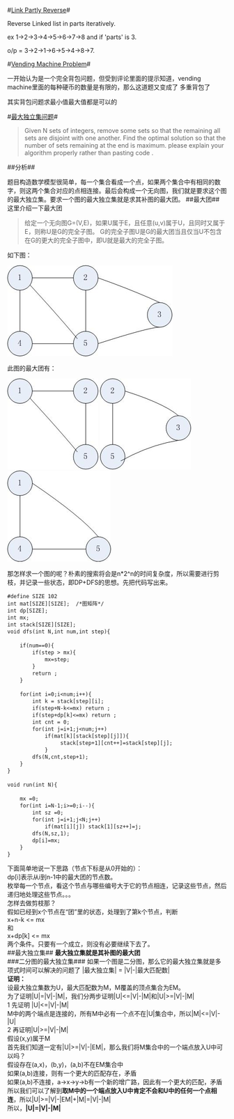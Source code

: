 #[Link Partly Reverse](http://www.careercup.com/question?id=15138683)#

Reverse Linked list in parts iteratively.

ex 1->2->3->4->5->6->7->8 and if 'parts' is 3.

o/p = 3->2->1->6->5->4->8->7.


#[Vending Machine Problem](http://www.careercup.com/question?id=15139685)#

一开始认为是一个完全背包问题，但受到评论里面的提示知道，vending machine里面的每种硬币的数量是有限的，那么这道题又变成了
多重背包了

其实背包问题求最小值最大值都是可以的

#[最大独立集问题](http://www.careercup.com/question?id=15148712)#

>Given N sets of integers, remove some sets so that the remaining all sets are disjoint with one another. Find the optimal solution so that the number of sets remaining at the end is maximum.
please explain your algorithm properly rather than pasting code .   

##分析##

题目构造数学模型很简单，每一个集合看成一个点，如果两个集合中有相同的数字，则这两个集合对应的点相连接。最后会构成一个无向图，我们就是要求这个图的最大独立集。要求一个图的最大独立集就是求其补图的最大团。
##最大团##
这里介绍一下最大团
>给定一个无向图G=(V,E)，如果U属于E，且任意(u,v)属于U，且同时又属于E，则称U是G的完全子图。
>G的完全子图U是G的最大团当且仅当U不包含在G的更大的完全子图中，即U就是最大的完全子图。

如下图：

![](./pictures/graph.jpg)

此图的最大团有：

![](./pictures/maxclique1.jpg) ![](./pictures/maxclique2.jpg) ![](./pictures/maxclique3.jpg)

那怎样求一个图的呢？朴素的搜索将会是n*2^n的时间复杂度，所以需要进行剪枝，并记录一些状态，即DP+DFS的思想。先把代码写出来。

	#define SIZE 102
	int mat[SIZE][SIZE];  /*图矩阵*/
	int dp[SIZE];
	int mx;
	int stack[SIZE][SIZE];
	void dfs(int N,int num,int step){
	
		if(num==0){
			if(step > mx){
				mx=step;
			}
			return ;
		}
	
		for(int i=0;i<num;i++){
			int k = stack[step][i];
			if(step+N-k<=mx) return ;
			if(step+dp[k]<=mx) return ;
			int cnt = 0;
			for(int j=i+1;j<num;j++)
				if(mat[k][stack[step][j]]){
				     stack[step+1][cnt++]=stack[step][j];
				}
			dfs(N,cnt,step+1);
		}
	}
	
	void run(int N){
	
		mx =0;
		for(int i=N-1;i>=0;i--){
			int sz =0;
			for(int j=i+1;j<N;j++)
				if(mat[i][j]) stack[1][sz++]=j;
			dfs(N,sz,1);
			dp[i]=mx;
		}
	}
	
下面简单地说一下思路（节点下标是从0开始的）：  
dp[i]表示从i到n-1中的最大团的节点数。   
枚举每一个节点，看这个节点与哪些编号大于它的节点相连，记录这些节点，然后递归地处理这些节点。。。    
怎样去做剪枝那？    
假如已经到x个节点在“团”里的状态，处理到了第k个节点，判断   
	x+n-k <= mx   
和   
	x+dp[k] <= mx     
两个条件。只要有一个成立，则没有必要继续下去了。    
##最大独立集##
**最大独立集就是其补图的最大团**      
###二分图的最大独立集###
如果一个图是二分图，那么它的最大独立集就是多项式时间可以解决的问题了 |最大独立集| = |V|-|最大匹配数|    
**证明：**   
设最大独立集数为U，最大匹配数为M，M覆盖的顶点集合为EM。    
为了证明|U|=|V|-|M|，我们分两步证明|U|<=|V|-|M|和|U|>=|V|-|M|   
1 先证明 |U|<=|V|-|M|     
M中的两个端点是连接的，所有M中必有一个点不在|U|集合中，所以|M|<=|V|-|U|    
2 再证明|U|>=|V|-|M|    
假设(x,y)属于M     
首先我们知道一定有|U|>=|V|-|EM|，那么我们将M集合中的一个端点放入U中可以吗？    
假设存在(a,x)，(b,y)，(a,b)不在EM集合中    
如果(a,b)连接，则有一个更大的匹配存在，矛盾     
如果(a,b)不连接，a->x->y->b有一个新的增广路，因此有一个更大的匹配，矛盾    
所以我们可以了解到**取M中的一个端点放入U中肯定不会和U中的任何一个点相连**，所以|U|>=|V|-|EM|+|M|=|V|-|M|    
所以，**|U|=|V|-|M|**    